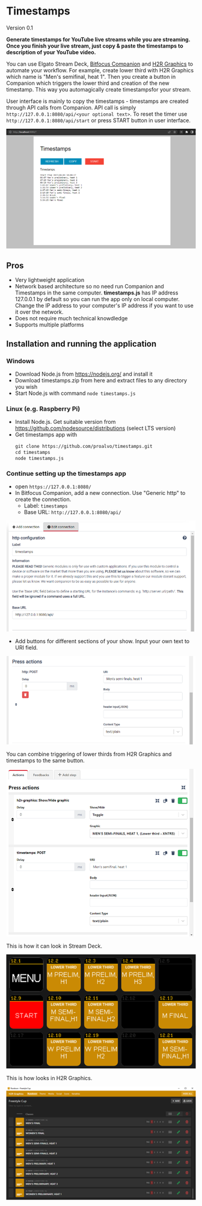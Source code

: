 # Timestamps
Version 0.1

**Generate timestamps for YouTube live streams while you are streaming. Once you finish your live stream, just copy & paste the timestamps to description of your YouTube video.**

You can use Elgato Stream Deck, [Bitfocus Companion](https://bitfocus.io/companion) and [H2R Graphics](https://h2r.graphics/) to automate your workflow. For example, create lower third with H2R Graphics which name is "Men's semifinal, heat 1". Then you create a button in Companion which triggers the lower third and creation of the new timestamp. This way you automagically create timestampsfor your stream.

User interface is mainly to copy the timestamps - timestamps are created through API calls from Companion. API call is simply `http://127.0.0.1:8080/api/<your optional text>`. To reset the timer use `http://127.0.0.1:8080/api/start` or press START button in user interface.

![User interface is very simple as content is created through the API](https://github.com/proalvo/timestamps/blob/main/images/timestamps.png)

## Pros
- Very lightweight application
- Network based architecture so no need run Companion and Timestamps in the same computer. **timestamps.js** has IP address 127.0.0.1 by default so you can run the app only on local computer. Change the IP address to your computer's IP address if you want to use it over the network.
- Does not require much technical knowdledge
- Supports multiple platforms 

## Installation and running the application

### Windows
- Download Node.js from https://nodejs.org/ and install it
- Download timestamps.zip from here and extract files to any directory you wish
- Start Node.js with command ```node timestamps.js```
### Linux (e.g. Raspberry Pi)
- Install Node.js. Get suitable version from https://github.com/nodesource/distributions (select LTS version)
- Get timestamps app with
  ```
  git clone https://github.com/proalvo/timestamps.git
  cd timestamps
  node timestamps.js
  ```
### Continue setting up the timestamps app  
- open `https://127.0.0.1:8080/`
- In Bitfocus Companion, add a new connection. Use "Generic http" to create the connection.
  - Label: `timestamps`
  - Base URL: `http://127.0.0.1:8080/api/` 
 
![connecting companion to timestamps](https://github.com/proalvo/timestamps/blob/main/images/companion-http-connection.png)
    
- Add buttons for different sections of your show. Input your own text to URI field. 

![companion button settings](https://github.com/proalvo/timestamps/blob/main/images/companion-press-action.png)

You can combine triggering of lower thirds from H2R Graphics and timestamps to the same button.

![combined action](https://github.com/proalvo/timestamps/blob/main/images/companion-press-action-h2r.png)

This is how it can look in Stream Deck.

![this is how looks on Stream Deck](https://github.com/proalvo/timestamps/blob/main/images/companion-buttons.png)

This is how looks in H2R Graphics.

![This is how looks in H2R Graphics](https://github.com/proalvo/timestamps/blob/main/images/h2r-graphics-lower-3rds.PNG)
